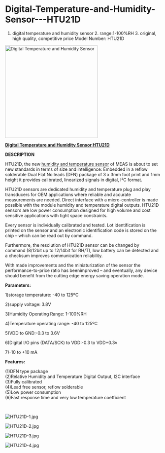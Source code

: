 # Digital-Temperature-and-Humidity-Sensor---HTU21D
1. digital temperature and humidity sensor 2. range:1-100%RH 3. original, high quality, competitive price      Model Number: HTU21D
 
<div>
  <div><a title="" rel="undefined"><img title="" src="http://www.isweek.com/Thumbs/300/0140705/53b75b6b81a59.jpg" data-src="/Uploads/20140705/53b75b6b81a59.jpg" alt="Digital Temperature and Humidity Sensor" height="300" width="300" /></a>
    <div></div>
  </div>
</div>
<p><strong><a href="http://www.isweek.com/product/digital-temperature-and-humidity-sensor-htu21d_1.html">Digital Temperature and Humidity Sensor HTU21D</a></strong> </p>
<p><strong>DESCRIPTION</strong></p>
 <p>HTU21D,   the new <a href="http://www.isweek.com/wholesale/humidity-sensors-transmitters_1">humidity and temperature sensor</a> of MEAS is about to set new   standards in terms of size and intelligence: Embedded in a reflow   solderable Dual Flat No leads (DFN) package of 3 x 3mm foot print and   1mm height it provides calibrated, linearized signals in digital, I²C   format.<br />
</p>
<p>HTU21D   sensors are dedicated humidity and temperature plug and play   transducers for OEM applications where reliable and accurate   measurements are needed. Direct interface with a micro-controller is   made possible with the module humidity and temperature digital outputs.   HTU21D sensors are low power consumption designed for high volume and   cost sensitive applications with tight space constraints.</p>
 <p>Every   sensor is individually calibrated and tested. Lot identification is   printed on the sensor and an electronic identification code is stored on   the chip – which can be read out by command. </p>
 <p>Furthermore,   the resolution of HTU21D sensor can be changed by command (8/12bit up   to 12/14bit for RH/T), low battery can be detected and a checksum   improves communication reliability.</p>
<p>With   made improvements and the miniaturization of the sensor the   performance-to-price ratio has beenimproved – and eventually, any device   should benefit from the cutting edge energy saving operation mode.</p>
<p><strong>Parameters:</strong> </p>
<p>1)storage temperature: -40 to 125ºC</p>
 <p>2)supply voltage: 3.8V</p>
 <p>3)Humidity Operating Range: 1-100%RH</p>
 <p>4)Temperature operating range: -40 to 125ºC</p>
 <p>5)VDD to GND:-0.3 to 3.6V</p>
<p>6)Digital I/O pins (DATA/SCK) to VDD:-0.3 to VDD+0.3v</p>
 <p>7)-10 to +10 mA </p>
 <p><strong>Features:</strong></p>
 <p>(1)DFN type package  <br />
   (2)Relative Humidity and Temperature Digital Output, I2C interface <br />
   (3)Fully calibrated <br />
   (4)Lead free sensor, reflow solderable<br />
   (5)Low power consumption <br />
   (6)Fast response time and very low temperature coefficient</p>
 <p> </p>
 <p><img title="HTU21D-1.jpg" src="http://www.isweek.com/Uploads/20140705/53b75a9169700.jpg" /></p>
 <p><img title="HTU21D-2.jpg" src="http://www.isweek.com/Uploads/20140705/53b75a9550f20.jpg" /></p>
 <p><img title="HTU21D-3.jpg" src="http://www.isweek.com/Uploads/20140705/53b75a98f38a8.jpg" /></p>
 <p><img title="HTU21D-4.jpg" src="http://www.isweek.com/Uploads/20140705/53b75a9e7cefa.jpg" /></p>
 <p><br />
 </p>
